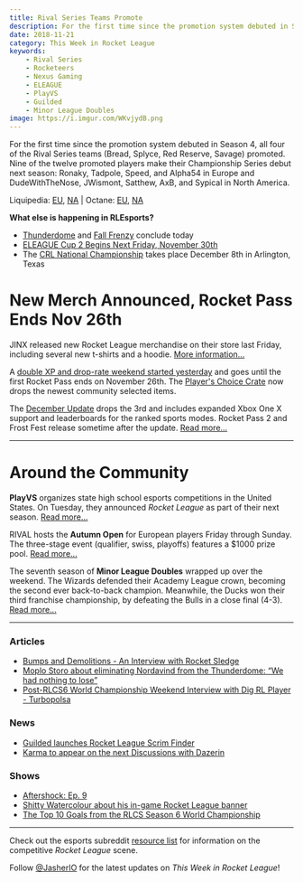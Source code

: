 ```yaml
---
title: Rival Series Teams Promote
description: For the first time since the promotion system debuted in Season 4, all four of the Rival Series teams (Bread, Splyce, Red Reserve, Savage) promoted.
date: 2018-11-21
category: This Week in Rocket League
keywords:
    - Rival Series
    - Rocketeers
    - Nexus Gaming
    - ELEAGUE
    - PlayVS
    - Guilded
    - Minor League Doubles
image: https://i.imgur.com/WKvjydB.png
---
```


For the first time since the promotion system debuted in Season 4, all four of the Rival Series teams (Bread, Splyce, Red Reserve, Savage) promoted. Nine of the twelve promoted players make their Championship Series debut next season: Ronaky, Tadpole, Speed, and Alpha54 in Europe and DudeWithTheNose, JWismont, Satthew, AxB, and Sypical in North America.

Liquipedia: [EU](https://liquipedia.net/rocketleague/Rocket_League_Championship_Series/Season_6/Europe/Promotion_Playoffs), [NA](https://liquipedia.net/rocketleague/Rocket_League_Championship_Series/Season_6/North_America/Promotion_Playoffs) | Octane: [EU](https://octane.gg/event/rlcs-season-seven-europe-promotion), [NA](https://octane.gg/event/rlcs-season-seven-north-america-promotion)

**What else is happening in RLEsports?**

-   [Thunderdome](https://smash.gg/tournament/rocketeers-thunderdome/events) and [Fall Frenzy](https://smash.gg/tournament/fall-frenzy/events) conclude today
-   [ELEAGUE Cup 2 Begins Next Friday, November 30th](https://twitter.com/ELEAGUETV/status/1064937194731827200)
-   The [CRL National Championship](https://www.rocketleagueesports.com/news/crl-national-championship-tickets-on-sale-now-/) takes place December 8th in Arlington, Texas

# New Merch Announced, Rocket Pass Ends Nov 26th

JINX released new Rocket League merchandise on their store last Friday, including several new t-shirts and a hoodie. [More information...](https://twitter.com/RocketLeague/status/1063496874638827520)

A [double XP and drop-rate weekend started yesterday](https://www.rocketleague.com/news/players-choice-crate-vote-2xp-double-drop-rate-weekend/) and goes until the first Rocket Pass ends on November 26th. The [Player's Choice Crate](https://www.rocketleague.com/news/players-choice-crate-vote-2xp-double-drop-rate-weekend/) now drops the newest community selected items.

The [December Update](https://www.rocketleague.com/news/enhanced-xbox-one-x-support-december/) drops the 3rd and includes expanded Xbox One X support and leaderboards for the ranked sports modes. Rocket Pass 2 and Frost Fest release sometime after the update. [Read more...](https://www.rocketleague.com/news/enhanced-xbox-one-x-support-december/)

---

# Around the Community

**PlayVS** organizes state high school esports competitions in the United States. On Tuesday, they announced _Rocket League_ as part of their next season. [Read more...](https://twitter.com/playvs/status/1064912255169359872)

RIVAL hosts the **Autumn Open** for European players Friday through Sunday. The three-stage event (qualifier, swiss, playoffs) features a \$1000 prize pool. [Read more...](https://twitter.com/RivalEsportsGG/status/1065319057992364037)

The seventh season of **Minor League Doubles** wrapped up over the weekend. The Wizards defended their Academy League crown, becoming the second ever back-to-back champion. Meanwhile, the Ducks won their third franchise championship, by defeating the Bulls in a close final (4-3). [Read more...](https://www.mldoubles.com/single-post/2018/10/22/Season-7-Playoffs)

---

### Articles

-   [Bumps and Demolitions - An Interview with Rocket Sledge](http://dignitas.gg/articles/blogs/rocket-league/13123/bumps-and-demolitions-an-interview-with-rocket-sledge)
-   [Moplo Storo about eliminating Nordavind from the Thunderdome: “We had nothing to lose”](https://rocketeers.gg/interview-moplo-storo-nordavind-rocketeers-thunderdome/)
-   [Post-RLCS6 World Championship Weekend Interview with Dig RL Player - Turbopolsa](http://dignitas.gg/articles/news/rocket-league/13159/post-rlcs6-world-championship-weekend-interview-with-dig-rl-player-turbopolsa)

### News

-   [Guilded launches Rocket League Scrim Finder](https://www.reddit.com/r/RocketLeagueEsports/comments/9xyzto/we_just_launched_our_rocket_league_scrim_finder/)
-   [Karma to appear on the next Discussions with Dazerin](https://twitter.com/idazerin/status/1064960762349789185)

### Shows

-   [Aftershock: Ep. 9](https://www.youtube.com/watch?v=SXwSqcJ1yvQ)
-   [Shitty Watercolour about his in-game Rocket League banner](https://www.youtube.com/watch?v=Xl3njskXoaw)
-   [The Top 10 Goals from the RLCS Season 6 World Championship](https://www.youtube.com/watch?v=pJW53YS5Ya0)

---

Check out the esports subreddit [resource list](https://www.reddit.com/r/RocketLeagueEsports/wiki/links) for information on the competitive _Rocket League_ scene.

Follow [@JasherIO](https://twitter.com/JasherIO) for the latest updates on _This Week in Rocket League_!
